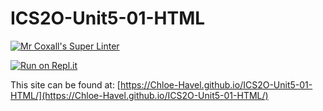 # ICS2O-Unit5-01-HTML

[![Mr Coxall's Super Linter](https://github.com/Chloe-Havel/ICS2O-Unit5-01-HTML/workflows/Mr%20Coxall's%20Super%20Linter/badge.svg)](https://github.com/Chloe-Havel/ICS2O-Unit5-01-HTML/actions)

[![Run on Repl.it](https://repl.it/badge/github/Chloe-Havel/ICS2O-Unit5-01-HTML)](https://repl.it/github/Chloe-Havel/ICS2O-Unit5-01-HTML)

This site can be found at: [https://Chloe-Havel.github.io/ICS2O-Unit5-01-HTML/](https://Chloe-Havel.github.io/ICS2O-Unit5-01-HTML/)
